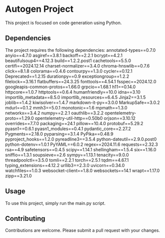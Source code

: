 # Autogen Project
This project is focused on code generation using Python.

## Dependencies
The project requires the following dependencies:
annotated-types==0.7.0
anyio==4.7.0
asgiref==3.8.1
backoff==2.2.1
bcrypt==4.2.1
beautifulsoup4==4.12.3
build==1.2.2.post1
cachetools==5.5.0
certifi==2024.12.14
charset-normalizer==3.4.0
chroma-hnswlib==0.7.6
click==8.1.8
colorama==0.4.6
contourpy==1.3.0
cycler==0.12.1
Deprecated==1.2.15
durationpy==0.9
exceptiongroup==1.2.2
filelock==3.16.1
flatbuffers==24.3.25
fonttools==4.54.1
fsspec==2024.12.0
googleapis-common-protos==1.66.0
grpcio==1.68.1
h11==0.14.0
httpcore==1.0.7
httptools==0.6.4
humanfriendly==10.0
idna==3.10
importlib_metadata==8.5.0
importlib_resources==6.4.5
Jinja2==3.1.5
joblib==1.4.2
kiwisolver==1.4.7
markdown-it-py==3.0.0
MarkupSafe==3.0.2
mdurl==0.1.2
mmh3==5.0.1
monotonic==1.6
mpmath==1.3.0
networkx==3.4.2
numpy==2.2.1
oauthlib==3.2.2
opentelemetry-proto==1.29.0
opentelemetry-util-http==0.50b0
orjson==3.10.12
overrides==7.7.0
packaging==24.1
pillow==10.4.0
protobuf==5.29.2
pyasn1==0.6.1
pyasn1_modules==0.4.1
pydantic_core==2.27.2
Pygments==2.18.0
pyparsing==3.1.4
PyPika==0.48.9
pyproject_hooks==1.2.0
pyreadline3==3.5.4
python-dateutil==2.9.0.post0
python-dotenv==1.0.1
PyYAML==6.0.2
regex==2024.11.6
requests==2.32.3
rsa==4.9
safetensors==0.4.5
scipy==1.14.1
shellingham==1.5.4
six==1.16.0
sniffio==1.3.1
soupsieve==2.6
sympy==1.13.1
tenacity==9.0.0
threadpoolctl==3.5.0
tomli==2.2.1
torch==2.5.1
tqdm==4.67.1
typing_extensions==4.12.2
urllib3==2.3.0
uvicorn==0.34.0
watchfiles==1.0.3
websocket-client==1.8.0
websockets==14.1
wrapt==1.17.0
zipp==3.21.0


## Usage
To use this project, simply run the main.py script.

## Contributing
Contributions are welcome. Please submit a pull request with your changes.
